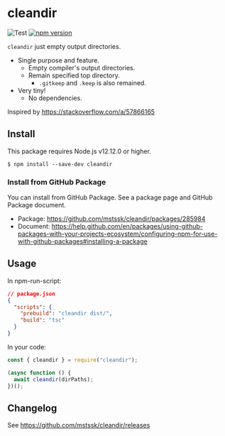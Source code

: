 # cleandir

![Test](https://github.com/mstssk/cleandir/workflows/Test/badge.svg)
[![npm version](https://badge.fury.io/js/cleandir.svg)](https://badge.fury.io/js/cleandir)

`cleandir` just empty output directories.

- Single purpose and feature.
  - Empty compiler's output directories.
  - Remain specified top directory.
    - `.gitkeep` and `.keep` is also remained.
- Very tiny!
  - No dependencies.

Inspired by https://stackoverflow.com/a/57866165

## Install

This package requires Node.js v12.12.0 or higher.

```
$ npm install --save-dev cleandir
```

### Install from GitHub Package

You can install from GitHub Package.
See a package page and GitHub Package document.

- Package: https://github.com/mstssk/cleandir/packages/285984
- Document: https://help.github.com/en/packages/using-github-packages-with-your-projects-ecosystem/configuring-npm-for-use-with-github-packages#installing-a-package

## Usage

In npm-run-script:

```json
// package.json
{
  "scripts": {
    "prebuild": "cleandir dist/",
    "build": "tsc"
  }
}
```

In your code:

```js
const { cleandir } = require("cleandir");

(async function () {
  await cleandir(dirPaths);
})();
```

## Changelog

See https://github.com/mstssk/cleandir/releases

